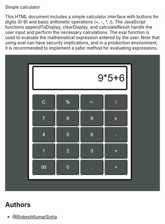 Simple calculator

This HTML document includes a simple calculator interface with buttons for digits (0-9) and basic arithmetic operations (+, -, *, /). The JavaScript functions appendToDisplay, clearDisplay, and calculateResult handle the user input and perform the necessary calculations. The eval function is used to evaluate the mathematical expression entered by the user. Note that using eval can have security implications, and in a production environment, it is recommended to implement a safer method for evaluating expressions.

![App Screenshot](https://raw.githubusercontent.com/RinkeshKumarSinha/Calcy/main/ss.PNG?token=GHSAT0AAAAAACJPKUCGCGFKW3FU5NZL7CN6ZLLDANQ)


## Authors

- [@RinkeshKumarSinha](https://github.com/RinkeshKumarSinha)

